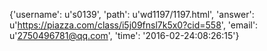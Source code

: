 {'username': u's0139', 'path': u'wd1197/1197.html', 'answer': u'https://piazza.com/class/i5j09fnsl7k5x0?cid=558', 'email': u'2750496781@qq.com', 'time': '2016-02-24:08:26:15'}